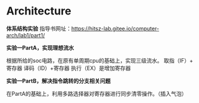 # Architecture

**体系结构实验**
指导书网址：https://hitsz-lab.gitee.io/computer-arch/lab1/part1/

**实验一PartA，实现理想流水**

根据所给的soc电路，在原有单周期cpu的基础上，实现三级流水。
取指（IF）+ 寄存器 译码（ID）+寄存器 执行（EX）是增加寄存器

**实验一PartB，解决指令跳转的分支相关问题**

在PartA的基础上，利用多路选择器对寄存器进行同步清零操作。（插入气泡）
